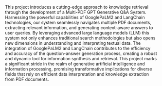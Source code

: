 This project introduces a cutting-edge approach to knowledge retrieval through the development of a Multi-PDF GPT Generative Q&A System. Harnessing the powerful capabilities of GooglePaLM2 and LangChain technologies, our system seamlessly navigates multiple PDF documents, extracting relevant information, and generating context-aware answers to user queries. By leveraging advanced large language models (LLM) this system not only enhances traditional search methodologies but also opens new dimensions in understanding and interpreting textual data. The integration of GooglePaLM2 and LangChain contributes to the efficiency and accuracy of the question-answer generation process, creating a robust and dynamic tool for information synthesis and retrieval. This project marks a significant stride in the realm of generative artificial intelligence and information processing, promising transformative implications for diverse fields that rely on efficient data interpretation and knowledge extraction from PDF documents.
